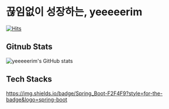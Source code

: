 # 끊임없이 성장하는, yeeeeerim
[![Hits](https://hits.seeyoufarm.com/api/count/incr/badge.svg?url=https%3A%2F%2Fgithub.com%2Fangrydeveloper&count_bg=%2379C83D&title_bg=%23555555&icon=&icon_color=%23E7E7E7&title=hits&edge_flat=false)](https://hits.seeyoufarm.com)
## Gitnub Stats
![yeeeeerim's GitHub stats](https://github-readme-stats.vercel.app/api?username=yeeeeerim)

## Tech Stacks
https://img.shields.io/badge/Spring_Boot-F2F4F9?style=for-the-badge&logo=spring-boot
